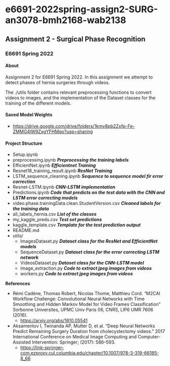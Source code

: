 # e6691-2022spring-assign2-SURG-an3078-bmh2168-wab2138



## Assignment 2 - Surgical Phase Recognition
### E6691 Spring 2022

#### About
Assignment 2 for E6691 Spring 2022. In this assignment we attempt to detect phases of hernia surgeries through videos.

The ./utils folder contains relevant preprocessing functions to convert videos to images, and the implementation of the Dataset classes for the training of the different models.
#### Saved Model Weights
* https://drive.google.com/drive/folders/1kmv8pb2Zxfp-Fe-ZMMG4lW9ZxgYFHMqo?usp=sharing

#### Project Structure
* Setup.ipynb
* preprocessing.ipynb <strong><em>Preprocessing the training labels</em></strong>
* EfficientNet.ipynb <strong><em>Efficientnet Training</em></strong>
* Resnet18_training_result.ipynb <strong><em>ResNet Training</em></strong>
* LSTM_sequence_cleaning.ipynb <strong><em>Sequence to sequence model fir error correction</em></strong>
* Resnet-LSTM.ipynb <strong><em>CNN-LSTM implementation</em></strong>
* Predictions.ipynb <strong><em>Code that predicts on the test data with the CNN and LSTM error correcting models</em></strong>
* video.phase.trainingData.clean.StudentVersion.csv <strong><em>Cleaned labels for the training data</em></strong>
* all_labels_hernia.csv <strong><em>List of the classes</em></strong>
* my_kaggle_preds.csv <strong><em>Test set predictions</em></strong>
* kaggle_template.csv <strong><em>Template for the test prediction output</em></strong>
* README.md
* utils/
  * ImagesDataset.py <strong><em>Dataset class for the ResNet and EfficientNet models</em></strong>
  * SequenceDataset.py  <strong><em>Dataset class for the error correcting LSTM network</em></strong>
  * VideosDataset.py <strong><em>Dataset class for the CNN-LSTM model</em></strong>
  * image_extraction.py <strong><em>Code to extract jpeg images from videos</em></strong>
  * workers.py <strong><em>Code to extract jpeg images from videos</em></strong>

**References**
* Rémi Cadène, Thomas Robert, Nicolas Thome, Matthieu Cord. “M2CAI Workflow Challenge: Convolutional Neural Networks with Time Smoothing and Hidden Markov Model for Video Frames Classification” Sorbonne Universites, UPMC Univ Paris 06, CNRS, LIP6 UMR 7606 (2016). 
  * https://arxiv.org/abs/1610.05541
* Aksamentov I, Twinanda AP, Mutter D, et al. “Deep Neural Networks Predict Remaining Surgery Duration from cholecystectomy videos.” 2017 International Conference on Medical Image Computing and Computer-Assisted Intervention: Springer; (2017): 586–593. 
  * https://link-springer-com.ezproxy.cul.columbia.edu/chapter/10.1007/978-3-319-66185-8_66 
